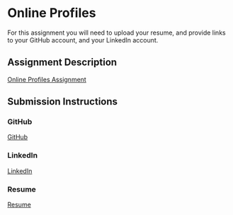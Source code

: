 # Online Profiles
For this assignment you will need to upload your resume, and provide links to your GitHub account, and your LinkedIn account.

## Assignment Description
[Online Profiles Assignment](https://education.launchcode.org/liftoff/assignments/online-profiles/)

## Submission Instructions

### GitHub
[GitHub](https://github.com/noragharris)

### LinkedIn
[LinkedIn](https://www.linkedin.com/in/nora-harris-0a187165/)

### Resume
[Resume](/blob/master/C1-Online_Profiles/NoraHarris_ResumeFeb2018.pdf)